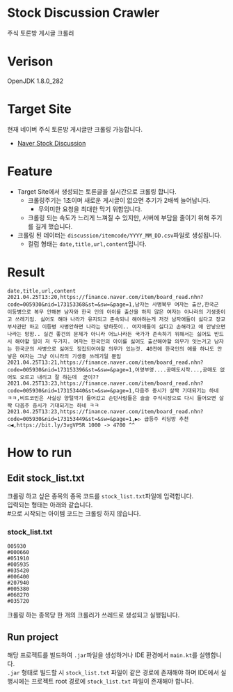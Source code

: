 # Stock Discussion Crawler
주식 토론방 게시글 크롤러

# Verison
OpenJDK 1.8.0_282

# Target Site
현재 네이버 주식 토론방 게시글만 크롤링 가능합니다.
- [Naver Stock Discussion](https://finance.naver.com/sise/)

# Feature  
- Target Site에서 생성되는 토론글을 실시간으로 크롤링 합니다.
  - 크롤링주기는 1초이며 새로운 게시글이 없으면 추기가 2배씩 늘어납니다.  
    - 무의미한 요청을 최대한 막기 위함입니다.  
  - 크롤링 되는 속도가 느리게 느껴질 수 있지만, 서버에 부담을 줄이기 위해 주기를 길게 했습니다.
- 크롤링 된 데이터는 `discussion/itemcode/YYYY_MM_DD.csv`파일로 생성됩니다.
  - 컬럼 형태는 `date,title,url,content`입니다.

# Result

```csv
date,title,url,content
2021.04.25T13:20,https://finance.naver.com/item/board_read.nhn?code=005930&nid=173153368&st=&sw=&page=1,남자는 사병복무 여자는 출산,한국군 이등병으로 복무 안해본 남자와 한국 인의 아이를 출산을 하지 않은 여자는 이나라의 기생충이고 쓰레기임. 싫어도 해야 나라가 유지되고 존속되니 해야하는게 저것 남자애들이 싫다고 장교 부사관만 하고 이등병 사병안하면 나라는 망하듯이.. 여자애들이 싫다고 손해라고 애 안낳으면 나라는 망함.. 실건 좋건의 문제가 아니라 어느나라든 국가가 존속하기 위해서는 싫어도 반드시 해야할 일이 저 두가지. 여자는 한국인의 아이를 싫어도 출산해야할 의무가 잇는거고 남자는 한국군의 사병으로 싫어도 징집되어야할 의무가 있는것. 40전에 한국인의 애를 하나도 안낳은 여자는 그냥 이니라의 기생충 쓰레기일 뿐임
2021.04.25T13:21,https://finance.naver.com/item/board_read.nhn?code=005930&nid=173153396&st=&sw=&page=1,어영부영....공매도시작...,공매도 없어도 오르고 내리고 잘 하는데  굳이??
2021.04.25T13:23,https://finance.naver.com/item/board_read.nhn?code=005930&nid=173153440&st=&sw=&page=1,다음주 증시가 살짝 기대되기는 하네 ㅋㅋ,비트코인은 사실상 양털깍기 들어갔고 손턴사람들은 슬슬 주식시장으로 다시 들어오면 살짝 다음주 증시가 기대되기는 하네 ㅋㅋ
2021.04.25T13:23,https://finance.naver.com/item/board_read.nhn?code=005930&nid=173153449&st=&sw=&page=1,▶▷ 급등주 리딩방 추천 ◁◀,https://bit.ly/3vgVP5R 1000 -> 4700 ^^
```
# How to run

## Edit stock_list.txt
크롤링 하고 싶은 종목의 종목 코드를 `stock_list.txt`파일에 입력합니다.  
입력되는 형태는 아래와 같습니다.  
#으로 시작되는 아이템 코드는 크롤링 하지 않습니다.  

### stock_list.txt
```text
005930
#000660
#051910
#005935
#035420
#006400
#207940
#005380
#068270
#035720
```  

크롤링 하는 종목당 한 개의 크롤러가 쓰레드로 생성되고 실행됩니다.  

## Run project
해당 프로젝트를 빌드하여 `.jar`파일을 생성하거나 IDE 환경에서 `main.kt`를 실행합니다.  
`.jar` 형태로 빌드할 시 `stock_list.txt` 파일이 같은 경로에 존재해야 하며 IDE에서 실행시에는 프로젝트 root 경로에 `stock_list.txt` 파일이 존재해야 합니다.  

